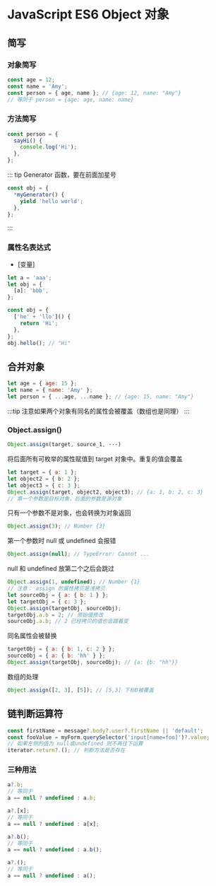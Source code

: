 # JavaScript ES6 Object 对象

## 简写

### 对象简写

```js
const age = 12;
const name = 'Amy';
const person = { age, name }; // {age: 12, name: "Amy"}
// 等同于 person = {age: age, name: name}
```

### 方法简写

```js
const person = {
  sayHi() {
    console.log('Hi');
  },
};
```

::: tip Generator 函数，要在前面加星号

```js
const obj = {
  *myGenerator() {
    yield 'hello world';
  },
};
```

:::

### 属性名表达式

- [变量]

```js
let a = 'aaa';
let obj = {
  [a]: 'bbb',
};

const obj = {
  ['he' + 'llo']() {
    return 'Hi';
  },
};
obj.hello(); // "Hi"
```

## 合并对象

```js
let age = { age: 15 };
let name = { name: 'Amy' };
let person = { ...age, ...name }; // {age: 15, name: "Amy"}
```

:::tip 注意如果两个对象有同名的属性会被覆盖（数组也是同理） :::

### Object.assign()

```js
Object.assign(target, source_1, ···)
```

将后面所有可枚举的属性赋值到 target 对象中。重复的值会覆盖

```js
let target = { a: 1 };
let object2 = { b: 2 };
let object3 = { c: 3 };
Object.assign(target, object2, object3); // {a: 1, b: 2, c: 3}
// 第一个参数是目标对象，后面的参数是源对象
```

只有一个参数不是对象，也会转换为对象返回

```js
Object.assign(3); // Number {3}
```

第一个参数时 null 或 undefined 会报错

```js
Object.assign(null); // TypeError: Cannot ...
```

null 和 undefined 放第二个之后会跳过

```js
Object.assign(1, undefined); // Number {1}
// 注意： assign 的属性拷贝是浅拷贝
let sourceObj = { a: { b: 1 } };
let targetObj = { c: 3 };
Object.assign(targetObj, sourceObj);
targetObj.a.b = 2; // 原始值修改
sourceObj.a.b; // 2 已经拷贝的值也会跟着变
```

同名属性会被替换

```js
targetObj = { a: { b: 1, c: 2 } };
sourceObj = { a: { b: 'hh' } };
Object.assign(targetObj, sourceObj); // {a: {b: "hh"}}
```

数组的处理

```js
Object.assign([2, 3], [5]); // [5,3] 下标0被覆盖
```

## 链判断运算符

```js
const firstName = message?.body?.user?.firstName || 'default';
const fooValue = myForm.querySelector('input[name=foo]')?.value;
// 如果左侧的值为 null或undefined 则不再往下运算
iterator.return?.(); // 判断方法是否存在
```

### 三种用法

```js
a?.b;
// 等同于
a == null ? undefined : a.b;

a?.[x];
// 等同于
a == null ? undefined : a[x];

a?.b();
// 等同于
a == null ? undefined : a.b();

a?.();
// 等同于
a == null ? undefined : a();
```
